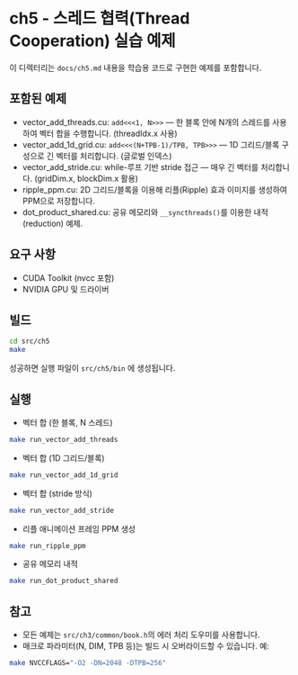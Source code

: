 # ch5 - 스레드 협력(Thread Cooperation) 실습 예제

이 디렉터리는 `docs/ch5.md` 내용을 학습용 코드로 구현한 예제를 포함합니다.

## 포함된 예제
- vector_add_threads.cu: `add<<<1, N>>>` — 한 블록 안에 N개의 스레드를 사용하여 벡터 합을 수행합니다. (threadIdx.x 사용)
- vector_add_1d_grid.cu: `add<<<(N+TPB-1)/TPB, TPB>>>` — 1D 그리드/블록 구성으로 긴 벡터를 처리합니다. (글로벌 인덱스)
- vector_add_stride.cu: while-루프 기반 stride 접근 — 매우 긴 벡터를 처리합니다. (gridDim.x, blockDim.x 활용)
- ripple_ppm.cu: 2D 그리드/블록을 이용해 리플(Ripple) 효과 이미지를 생성하여 PPM으로 저장합니다.
- dot_product_shared.cu: 공유 메모리와 `__syncthreads()`를 이용한 내적(reduction) 예제.

## 요구 사항
- CUDA Toolkit (nvcc 포함)
- NVIDIA GPU 및 드라이버

## 빌드
```bash
cd src/ch5
make
```

성공하면 실행 파일이 `src/ch5/bin` 에 생성됩니다.

## 실행
- 벡터 합 (한 블록, N 스레드)
```bash
make run_vector_add_threads
```
- 벡터 합 (1D 그리드/블록)
```bash
make run_vector_add_1d_grid
```
- 벡터 합 (stride 방식)
```bash
make run_vector_add_stride
```
- 리플 애니메이션 프레임 PPM 생성
```bash
make run_ripple_ppm
```
- 공유 메모리 내적
```bash
make run_dot_product_shared
```

## 참고
- 모든 예제는 `src/ch3/common/book.h`의 에러 처리 도우미를 사용합니다.
- 매크로 파라미터(N, DIM, TPB 등)는 빌드 시 오버라이드할 수 있습니다. 예:
```bash
make NVCCFLAGS="-O2 -DN=2048 -DTPB=256"
``` 